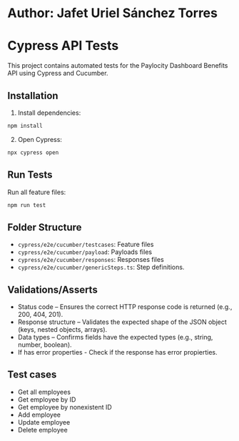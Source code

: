# Author: Jafet Uriel Sánchez Torres
# Cypress API Tests
This project contains automated tests for the Paylocity Dashboard Benefits API using Cypress and Cucumber.

## Installation
1. Install dependencies:
```bash
npm install
```

2. Open Cypress:
```bash
npx cypress open
```

## Run Tests
Run all feature files:
```bash
npm run test
```

## Folder Structure
- `cypress/e2e/cucumber/testcases`: Feature files
- `cypress/e2e/cucumber/payload`: Payloads files
- `cypress/e2e/cucumber/responses`: Responses files
- `cypress/e2e/cucumber/genericSteps.ts`: Step definitions.

## Validations/Asserts
- Status code – Ensures the correct HTTP response code is returned (e.g., 200, 404, 201).
- Response structure – Validates the expected shape of the JSON object (keys, nested objects, arrays).
- Data types – Confirms fields have the expected types (e.g., string, number, boolean).
- If has error properties - Check if the response has error propierties.

## Test cases
- Get all employees
- Get employee by ID
- Get employee by nonexistent ID
- Add employee
- Update employee
- Delete employee